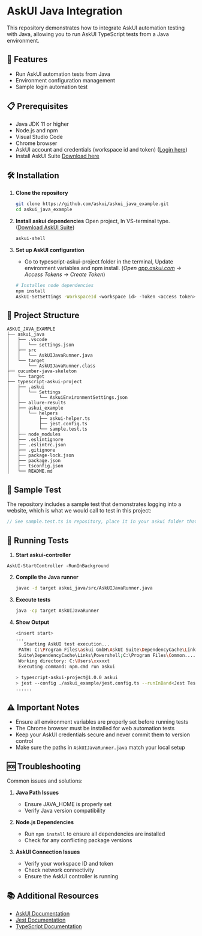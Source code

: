 # AskUI Java Integration

This repository demonstrates how to integrate AskUI automation testing with Java, allowing you to run AskUI TypeScript tests from a Java environment.

## 🚀 Features

- Run AskUI automation tests from Java
- Environment configuration management
- Sample login automation test

## 📋 Prerequisites

- Java JDK 11 or higher
- Node.js and npm
- Visual Studio Code
- Chrome browser
- AskUI account and credentials (workspace id and token) ([Login here](https://app.askui.com/))
- Install AskUI Suite [Download here](https://docs.askui.com/docs/general/Getting%20Started/start)

## 🛠️ Installation

1. **Clone the repository**
   ```bash
   git clone https://github.com/askui/askui_java_example.git
   cd askui_java_example
   ```

2. **Install askui dependencies**
   Open project, In VS-terminal type. ([Download AskUI Suite](https://docs.askui.com/docs/general/Getting%20Started/start))
   ```bash
   askui-shell
   ```

4. **Set up AskUI configuration**
   - Go to typescript-askui-project folder in the terminal, Update environment variables and npm install. (*Open [app.askui.com](https://app.askui.com/) -> Access Tokens -> Create Token*)
   ```bash
   # Installes node dependencies
   npm install
   AskUI-SetSettings -WorkspaceId <workspace id> -Token <access token>
   ```

## 📁 Project Structure
```
ASKUI_JAVA_EXAMPLE
├── askui_java
│   ├── .vscode
│   │   └── settings.json
│   ├── src
│   │   └── AskUIJavaRunner.java
│   └── target
│       └── AskUIJavaRunner.class
├── cucumber-java-skeleton
│   └── target
├── typescript-askui-project
│   ├── .askui
│   │   └── Settings
│   │       └── AskuiEnvironmentSettings.json
│   ├── allure-results
│   ├── askui_example
│   │   └── helpers
│   │       ├── askui-helper.ts
│   │       ├── jest.config.ts
│   │       └── sample.test.ts
│   ├── node_modules
│   ├── .eslintignore
│   ├── .eslintrc.json
│   ├── .gitignore
│   ├── package-lock.json
│   ├── package.json
│   ├── tsconfig.json
│   └── README.md
```

## 📝 Sample Test

The repository includes a sample test that demonstrates logging into a website, which is what we would call to test in this project:

```typescript
// See sample.test.ts in repository, place it in your askui folder that is created after you have installed askui in VS code
```

## 🚀 Running Tests


1. **Start askui-controller**
```
AskUI-StartController -RunInBackground
```

2. **Compile the Java runner**
   ```bash
   javac -d target askui_java/src/AskUIJavaRunner.java
   ```

3. **Execute tests**
   ```bash
   java -cp target AskUIJavaRunner
   ```

4. **Show Output**
   ```bash
   <insert start>
   ...
      Starting AskUI test execution...
    PATH: C:\Program Files\askui GmbH\AskUI Suite\DependencyCache\Links\Powershell;C:\Program Files\askui GmbH\AskUI Suite\DependencyCache\Links\NodeJS;C:\Program Files\askui GmbH\AskUI 
    Suite\DependencyCache\Links\Powershell;C:\Program Files\Common................ 
    Working directory: C:\Users\xxxxxt
    Executing command: npm.cmd run askui

   > typescript-askui-project@1.0.0 askui
   > jest --config ./askui_example/jest.config.ts --runInBand<Jest Test Report>
   ......
   ```


## ⚠️ Important Notes

- Ensure all environment variables are properly set before running tests
- The Chrome browser must be installed for web automation tests
- Keep your AskUI credentials secure and never commit them to version control
- Make sure the paths in `AskUIJavaRunner.java` match your local setup

## 🆘 Troubleshooting

Common issues and solutions:

1. **Java Path Issues**
   - Ensure JAVA_HOME is properly set
   - Verify Java version compatibility

2. **Node.js Dependencies**
   - Run `npm install` to ensure all dependencies are installed
   - Check for any conflicting package versions

3. **AskUI Connection Issues**
   - Verify your workspace ID and token
   - Check network connectivity
   - Ensure the AskUI controller is running

## 📚 Additional Resources

- [AskUI Documentation](https://docs.askui.com/)
- [Jest Documentation](https://jestjs.io/docs/getting-started)
- [TypeScript Documentation](https://www.typescriptlang.org/docs/)
